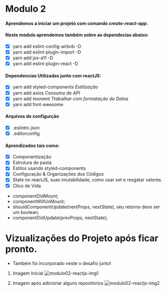 # Modulo 2 

#### Aprendemos a iniciar um projeto com comando *create-react-app*.

#### Neste modulo aprendemos também sobre as dependecias abaixo:
- [x] yarn add eslint-config-airbnb -D
- [x] yarn add eslint-plugin-import -D 
- [x] yarn add jsx-a11 -D
- [x] yarn add eslint-plugin-react -D

#### Dependencias Utilizadas junto com reactJS:
- [x] yarn add styled-components *Estilização*
- [x] yarn add axios *Consumo de API*
- [x] yarn add moment *Trabalhar com formatação de Datas*
- [x] yarn add font-awesome 

#### Arquivos de configurção
- [x] .eslintrc.json
- [x] .editorconfig

#### Aprendizados tais como:
- [x] Componentização
- [x] Estrutura de pasta
- [x] Estilos usando styled-components
- [x] Configuração & Organizações dos Códigos
- [x] State no reactJS, suas imutabilidade, como usar set e resgatar valores.
- [x] Clico de Vida 
 * componentDidMount;
 * componentWillUnMount;
 * shouldComponentUpdate(nextProps, nextState), seu retorno deve ser um boolean;
 * componentDidUpdate(prevProps, nextState);
 
# Vizualizações do Projeto após ficar pronto.
 * Também foi incorporado neste o desafio junto!
 
1. Imagem Inicial
![modulo02-reactjs-img1](https://user-images.githubusercontent.com/19477370/59859986-2b082200-9354-11e9-8a02-3f585481d471.png)

2. Imagem após adicionar alguns repositórios
![modulo02-reactjs-img2](https://user-images.githubusercontent.com/19477370/59859988-2cd1e580-9354-11e9-9a37-038555d5eca7.png)
